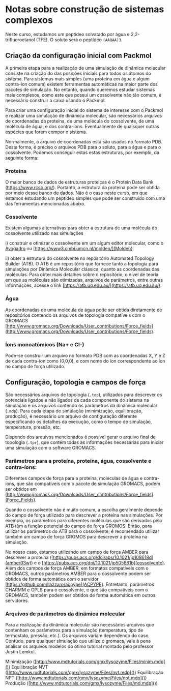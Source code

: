 
# Notas sobre construção de sistemas complexos

Neste curso, estudamos um peptídeo solvatado por água e 2,2-trifluoroetanol (TFE). O soluto será o peptídeo `(AAQAA)3`. 

## Criação da configuração inicial com Packmol

A primeira etapa para a realização de uma simulação de dinâmica molecular consiste na criação do das posições iniciais para todos os átomos do sistema. Para sistemas mais simples (uma proteína em água e algum contra-íon comum) existem ferramentas automáticas na maior parte dos pacotes de simulação. No entanto, quando queremos estudar sistemas mais complexos, como este que possui um cossolvente não tão comum, é necessário construir a caixa usando o Packmol.

Para criar uma configuração inicial do sistema de interesse com o Packmol e realizar uma simulação de dinâmica molecular, são necessários arquivos de coordenadas da proteína, de uma molécula do cossolvente, de uma molécula de água, e dos contra-íons. Eventualmente de quaisquer outras espécies que forem compor o sistema.

Normalmente, o arquivo de coordenadas está são usados no formato PDB. Desta forma, é preciso o arquivos PDB para o soluto, para a água e para o cossolvente. Podemos conseguir estas estas estruturas, por exemplo, da seguinte forma:

### Proteína

O maior banco de dados de estruturas proteicas é o Protein Data Bank (https://www.rcsb.org/). Portanto, a estrutura da proteína pode ser obtida por meio desse banco de dados. Não é o caso neste curso, em que estamos estudando um peptídeo simples que pode ser construído com uma das ferramentas mencionadas abaixo.  

### Cossolvente
 
Existem algumas alternativas para obter a estrutura de uma molécula do cossolvente utilizado nas simulações

i) construir e otimizar o cossolvente em um algum editor molecular, como o [Avogadro](https://avogadro.cc/) ou [https://www3.cmbi.umcn.nl/molden/](Molden).

ii) obter a estrutura do cossolvente no repositório Automated Topology Builder (ATB). O ATB é um repositório que fornece tanto a topologia para simulações por Dinâmica Molecular clássica, quanto as coordenadas das moléculas. Para obter mais detalhes sobre o repositório, o nível de teoria em que as moléculas são otimizadas, arquivos de parâmetros, entre outras informações, acesse o link [https://atb.uq.edu.au/](https://atb.uq.edu.au/). 

### Água
 
As coordenadas de uma molécula de água pode ser obtida diretamente de repositórios contendo os arquivos de topologia compatíveis com o GROMACS [http://www.gromacs.org/Downloads/User_contributions/Force_fields](http://www.gromacs.org/Downloads/User_contributions/Force_fields).  

### Íons monoatômicos (Na+ e Cl-)
 
Pode-se construir um arquivo no formato PDB com as coordenadas X, Y e Z de cada contra-íon como (0,0,0), e com nome do íon correspondente ao íon no campo de força utilizado.

## Configuração, topologia e campos de força

São necessários arquivos de topologia (`.top`), utilizados para descrever os potenciais ligados e não ligados de cada componente do sistema na simulação e os arquivos contendo os parâmetros da dinâmica molecular (`.mdp`). Para cada etapa de simulação (minimização, equilibração, produção), é necessário um arquivo de configuração diferente especificando os detalhes da execução, como o tempo de simulação, temperatura, pressão, etc. 

Dispondo dos arquivos mencionados é possível gerar o arquivo final de topologia (`.tpr`), que contém todas as informações necessárias para iniciar uma simulação com o software GROMACS. 
 
### Parâmetros para a proteína, proteína, água, cossolvente e contra-íons:
 
Diferentes campos de força para a proteína, moléculas de água e contra-íons, que são compatíveis com o pacote de simulação GROMACS, podem ser obtidos em [http://www.gromacs.org/Downloads/User_contributions/Force_fields](Force_Fields). 

Quando o cossolvente não é muito comum, a escolha geralmente depende do campo de força utilizado para descrever a proteína nas simulações. Por exemplo, os parâmetros para diferentes moléculas que são derivados pelo ATB têm a função potencial do campo de força GROMOS. Então, para utilizar os parâmetros do ATB para o cossolvente, é recomendado utilizar também um campo de força GROMOS para descrever a proteína na simulação.
 
No nosso caso, estamos utilizando um campo de força AMBER para descrever a proteína ([https://pubs.acs.org/doi/abs/10.1021/jp108618d](amber03w)) e o [https://pubs.acs.org/doi/10.1021/jp505861b](cossolvente). Além dos campos de força AMBER, em formatos compatíveis com o GROMACS, outros parâmetros AMBER para o cossolvente podem ser obtidos de forma automática com o servidor [https://github.com/llazzaro/acpype](ACPYPE). Entretanto, parâmetros CHARMM e OPLS para o cossolvente, e que são compatíveis com o GROMACS, também podem ser obtidos de forma automática em outros servidores.
 
### Arquivos de parâmetros da dinâmica molecular
 
Para a realização da dinâmica molecular são necessários arquivos que contenham os parâmetros para a simulação (temperatura, tipo de termostato, pressão, etc.). Os arquivos variam dependendo do caso. Contudo, para qualquer simulação que utilize o gromacs, vale à pena analisar os arquivos modelos do ótimo tutorial montado pelo professor Justin Lemkul.
 
Minimização ([http://www.mdtutorials.com/gmx/lysozyme/Files/minim.mdp]())
Equilibração NVT ([http://www.mdtutorials.com/gmx/lysozyme/Files/nvt.mdp]())
Equilibração NPT ([http://www.mdtutorials.com/gmx/lysozyme/Files/npt.mdp]())
Produção ([http://www.mdtutorials.com/gmx/lysozyme/Files/md.mdp]())




 
 

